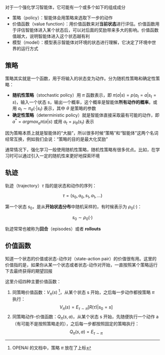 对于一个强化学习智能体，它可能有一个或多个如下的组成成分

- 策略（policy）：智能体会用策略来选取下一步的动作
- 价值函数（value function）：用价值函数来对**当前状态**进行评估。价值函数用于评估智能体进入某个状态后，可以对后面的奖励带来多大的影响。价值函数值越大，说明智能体进入这个状态越有利
- 模型（model）：模型表示智能体对环境的状态进行理解，它决定了环境中世界的运行方式

## 策略

策略其实就是一个函数，用于将输入的状态变为动作。分为随机性策略和确定性策略：

- **随机性策略**（stochastic policy）用 $\pi$ 函数表示，即 $\pi(a|s)=p(a_t=a|s_t=s)$，输入一个状态 s，输出一个概率，这个概率是智能体**所有动作的概率**。或用 $a_t \sim \pi_{\theta}(\cdot|s_t)$ 表示，其中 $\theta$ 是策略的参数
- **确定性策略**（deterministic policy）就是智能体直接采取最有可能的动作，即 $a^* = argmax_a\pi(a|s)$ 或用 $a_t = \mu_{\theta}(s_t)$ 表示

因为策略本质上就是智能体的“大脑”，所以很多时候“策略”和“智能体”这两个名词经常互换，例如我们会说：“策略的目的是最大化奖励”

通常情况下，强化学习一般使用随机性策略，随机性策略有很多优点。比如，在学习时可以通过引入一定的随机性来更好地探索环境

## 轨迹

轨迹（trajectory）$\tau$ 指的是状态和动作的序列：

$$
\tau = (s_0, a_0, s_1, a_1, \dots)
$$

第一个状态 $s_0$，是从**开始状态分布**中随机采样的，有时候表示为 $\rho_{0}(\cdot)$：

$$
s_{0} \sim \rho_{0}(\cdot)
$$

轨迹常常也被称为**回合**（episodes）或者 **rollouts**

## 价值函数

知道一个状态的价值或状态-动作对（state-action pair）的价值很有用。这里的价值指的是，如果你从某一个状态或者状态-动作对开始，一直按照某个策略运行下去最终获得的期望回报

这里介绍四种主要价值函数：

1. 同策略价值函数：$V_{\pi}(s)$ [^1]，从某个状态 s 开始，之后每一步动作都按策略 $\pi$ 执行：
$$
V_{\pi}(s) = E_{\tau\sim \pi}[R(\tau)|s_0=s]
$$
1. 同策略动作-价值函数：$Q_{\pi}(s,a)$，从某个状态 s 开始，先随便执行一个动作 a（有可能不是按照策略走的），之后每一步都按照固定的策略执行：
$$
Q_{\pi}(s,a) = E_{\tau \sim \pi}
$$


[^1]:OPENAI 的文档中，策略 $\pi$ 放在了上标